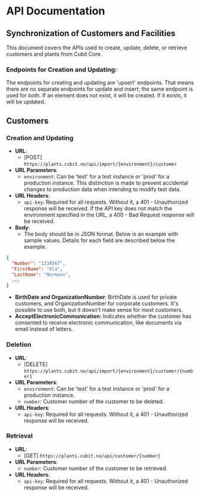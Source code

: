 
# API Documentation

## Synchronization of Customers and Facilities

This document covers the APIs used to create, update, delete, or retrieve customers and plants from Cubit Core.

### Endpoints for Creation and Updating:
The endpoints for creating and updating are 'upsert' endpoints. That means there are no separate endpoints for update and insert; the same endpoint is used for both. If an element does not exist, it will be created. If it exists, it will be updated.

## Customers

### Creation and Updating

- **URL**: 
  - [POST] `https://plants.cubit.no/api/import/{environment}/customer`
- **URL Parameters**:
  - `environment`: Can be 'test' for a test instance or 'prod' for a production instance. This distinction is made to prevent accidental changes to production data when intending to modify test data.
- **URL Headers**:
  - `api-key`: Required for all requests. Without it, a 401 - Unauthorized response will be received. If the API key does not match the environment specified in the URL, a 400 - Bad Request response will be received.
- **Body**:
  - The body should be in JSON format. Below is an example with sample values. Details for each field are described below the example.

```json
{
  "Number": "1234567",
  "FirstName": "Ola",
  "LastName": "Normann",
  ...
}
```

- **BirthDate and OrganizationNumber**: BirthDate is used for private customers, and OrganizationNumber for corporate customers. It's possible to use both, but it doesn't make sense for most customers.
- **AcceptElectronicCommunication**: Indicates whether the customer has consented to receive electronic communication, like documents via email instead of letters.

### Deletion

- **URL**: 
  - [DELETE] `https://plants.cubit.no/api/import/{environment}/customer/{number}`
- **URL Parameters**:
  - `environment`: Can be 'test' for a test instance or 'prod' for a production instance.
  - `number`: Customer number of the customer to be deleted.
- **URL Headers**:
  - `api-key`: Required for all requests. Without it, a 401 - Unauthorized response will be received.

### Retrieval

- **URL**: 
  - [GET] `https://plants.cubit.no/api/customer/{number}`
- **URL Parameters**:
  - `number`: Customer number of the customer to be retrieved.
- **URL Headers**:
  - `api-key`: Required for all requests. Without it, a 401 - Unauthorized response will be received.
